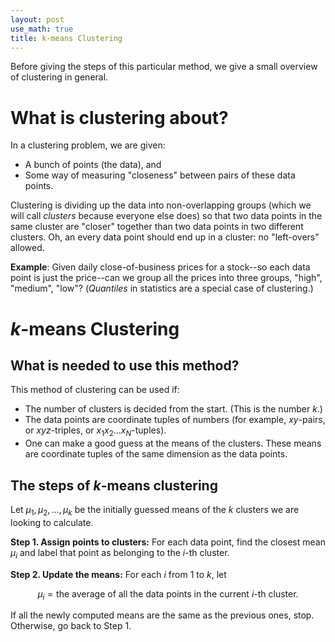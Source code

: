 ```yaml
---
layout: post
use_math: true
title: k-means Clustering
---
```


Before giving the steps of this particular method, we give a small overview of clustering in general.

# What is clustering about?

In a clustering problem, we are given:

* A bunch of points (the data), and
* Some way of measuring "closeness" between pairs of these data points.

Clustering is dividing up the data into non-overlapping groups (which we will call <i>clusters</i> because everyone else does)
so that two data points in the same cluster are "closer" together than two data points in two different clusters. 
Oh, an every data point should end up in a cluster: no "left-overs" allowed.

**Example**: Given daily close-of-business prices for a stock--so each data point is just the price--can we group 
all the prices into three groups, "high", "medium", "low"? (*Quantiles* in statistics are a special case of clustering.)

# *k*-means Clustering

##  What is needed to use this method?

This method of clustering can be used if:

* The number of clusters is decided from the start.  (This is the number *k*.)
* The data points are coordinate tuples of numbers (for example, $xy$-pairs, or $xyz$-triples, or $x_1 x_2 \ldots x_{N}$-tuples).
* One can make a good guess at the means of the clusters.  These means are coordinate tuples of the same dimension as the data points.

##  The steps of *k*-means clustering

Let $\mu_{1}, \mu_{2}, \ldots, \mu_{k}$ be the initially guessed means of the *k* clusters we are looking to calculate.

**Step 1.  Assign points to clusters:**  For each data point, find the closest mean $\mu_{i}$ and label that point as belonging to the $i$-th cluster.

**Step 2.  Update the means:**  For each $i$ from 1 to $k$, let


$$
\mu_{i} = \mbox{the average of all the data points in the current $i$-th cluster.}
$$


If all the newly computed means are the same as the previous ones, stop.  Otherwise, go back to Step 1.

